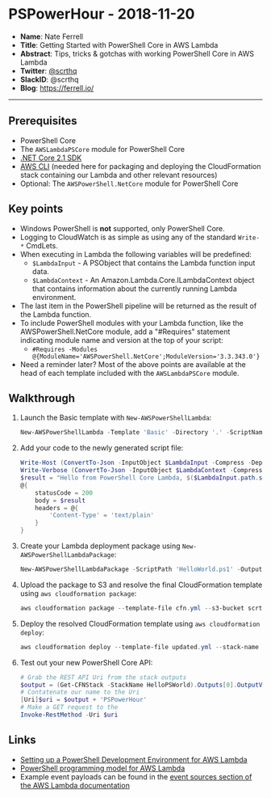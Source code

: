 # PSPowerHour - 2018-11-20

* **Name**: Nate Ferrell
* **Title**: Getting Started with PowerShell Core in AWS Lambda
* **Abstract**: Tips, tricks & gotchas with working PowerShell Core in AWS Lambda
* **Twitter**: [@scrthq](https://twitter.com/scrthq)
* **SlackID**: @scrthq
* **Blog**: https://ferrell.io/

***

## Prerequisites

* PowerShell Core
* The `AWSLambdaPSCore` module for PowerShell Core
* [.NET Core 2.1 SDK](https://www.microsoft.com/net/download)
* [AWS CLI](https://docs.aws.amazon.com/cli/latest/userguide/installing.html) (needed here for packaging and deploying the CloudFormation stack containing our Lambda and other relevant resources)
* Optional: The `AWSPowerShell.NetCore` module for PowerShell Core

## Key points

* Windows PowerShell is **not** supported, only PowerShell Core.
* Logging to CloudWatch is as simple as using any of the standard `Write-*` CmdLets.
* When executing in Lambda the following variables will be predefined:
  * `$LambdaInput` - A PSObject that contains the Lambda function input data.
  * `$LambdaContext` - An Amazon.Lambda.Core.ILambdaContext object that contains information about the currently running Lambda environment.
* The last item in the PowerShell pipeline will be returned as the result of the Lambda function.
* To include PowerShell modules with your Lambda function, like the AWSPowerShell.NetCore module, add a "#Requires" statement indicating module name and version at the top of your script:
  * `#Requires -Modules @{ModuleName='AWSPowerShell.NetCore';ModuleVersion='3.3.343.0'}`
* Need a reminder later? Most of the above points are available at the head of each template included with the `AWSLambdaPSCore` module.

## Walkthrough

1. Launch the Basic template with `New-AWSPowerShellLambda`:
    ```powershell
    New-AWSPowerShellLambda -Template 'Basic' -Directory '.' -ScriptName 'HelloWorld'
    ```
2. Add your code to the newly generated script file:
    ```powershell
    Write-Host (ConvertTo-Json -InputObject $LambdaInput -Compress -Depth 5)
    Write-Verbose (ConvertTo-Json -InputObject $LambdaContext -Compress -Depth 5) -Verbose
    $result = "Hello from PowerShell Core Lambda, $($LambdaInput.path.split('/')[-1])!"
    @{
        statusCode = 200
        body = $result
        headers = @{
            'Content-Type' = 'text/plain'
        }
    }
    ```
3. Create your Lambda deployment package using `New-AWSPowerShellLambdaPackage`:
    ```powershell
    New-AWSPowerShellLambdaPackage -ScriptPath 'HelloWorld.ps1' -OutputPackage 'HelloWorld.zip'
    ```
4. Upload the package to S3 and resolve the final CloudFormation template using `aws cloudformation package`:
    ```powershell
    aws cloudformation package --template-file cfn.yml --s3-bucket scrthq-helloworld --output-template-file updated.yml
    ```
5. Deploy the resolved CloudFormation template using `aws cloudformation deploy`:
    ```powershell
    aws cloudformation deploy --template-file updated.yml --stack-name HelloPSWorld --capabilities CAPABILITY_IAM
    ```
6. Test out your new PowerShell Core API:
    ```powershell
    # Grab the REST API Uri from the stack outputs
    $output = (Get-CFNStack -StackName HelloPSWorld).Outputs[0].OutputValue
    # Contatenate our name to the Uri
    [Uri]$uri = $output + 'PSPowerHour'
    # Make a GET request to the
    Invoke-RestMethod -Uri $uri
    ```

## Links

* [Setting up a PowerShell Development Environment for AWS Lambda](https://docs.aws.amazon.com/lambda/latest/dg/lambda-powershell-setup-dev-environment.html)
* [PowerShell programming model for AWS Lambda](https://docs.aws.amazon.com/lambda/latest/dg/powershell-programming-model.html)
* Example event payloads can be found in the [event sources section of the AWS Lambda documentation](https://docs.aws.amazon.com/lambda/latest/dg/eventsources.html)
